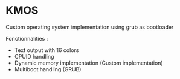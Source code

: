 # KMOS
Custom operating system implementation using grub as bootloader

Fonctionnalities :
  - Text output with 16 colors
  - CPUID handling
  - Dynamic memory implementation (Custom implementation)
  - Multiboot handling (GRUB)
